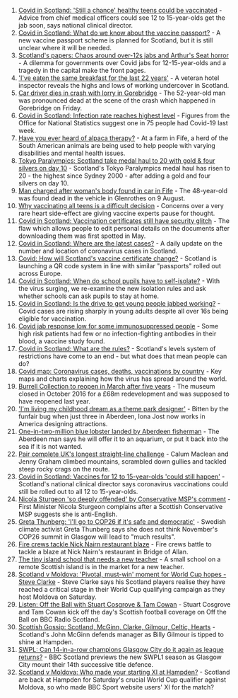 1. [Covid in Scotland: 'Still a chance' healthy teens could be vaccinated](https://www.bbc.co.uk/news/uk-scotland-58439024?at_medium=RSS&at_campaign=KARANGA) - Advice from chief medical officers could see 12 to 15-year-olds get the jab soon, says national clinical director.
2. [Covid in Scotland: What do we know about the vaccine passport?](https://www.bbc.co.uk/news/uk-scotland-58422607?at_medium=RSS&at_campaign=KARANGA) - A new vaccine passport scheme is planned for Scotland, but it is still unclear where it will be needed.
3. [Scotland's papers: Chaos around over-12s jabs and Arthur's Seat horror](https://www.bbc.co.uk/news/uk-scotland-58446942?at_medium=RSS&at_campaign=KARANGA) - A dilemma for governments over Covid jabs for 12-15-year-olds and a tragedy in the capital make the front pages.
4. ['I've eaten the same breakfast for the last 22 years'](https://www.bbc.co.uk/news/uk-scotland-scotland-business-58323888?at_medium=RSS&at_campaign=KARANGA) - A veteran hotel inspector reveals the highs and lows of working undercover in Scotland.
5. [Car driver dies in crash with lorry in Gorebridge](https://www.bbc.co.uk/news/uk-scotland-edinburgh-east-fife-58447165?at_medium=RSS&at_campaign=KARANGA) - The 52-year-old man was pronounced dead at the scene of the crash which happened in Gorebridge on Friday.
6. [Covid in Scotland: Infection rate reaches highest level](https://www.bbc.co.uk/news/uk-scotland-58437868?at_medium=RSS&at_campaign=KARANGA) - Figures from the Office for National Statistics suggest one in 75 people had Covid-19 last week.
7. [Have you ever heard of alpaca therapy?](https://www.bbc.co.uk/news/uk-scotland-58423392?at_medium=RSS&at_campaign=KARANGA) - At a farm in Fife, a herd of the South American animals are being used to help people with varying disabilities and mental health issues.
8. [Tokyo Paralympics: Scotland take medal haul to 20 with gold & four silvers on day 10](https://www.bbc.co.uk/sport/disability-sport/58432523?at_medium=RSS&at_campaign=KARANGA) - Scotland's Tokyo Paralympics medal haul has risen to 20 - the highest since Sydney 2000 - after adding a gold and four silvers on day 10.
9. [Man charged after woman's body found in car in Fife](https://www.bbc.co.uk/news/uk-scotland-edinburgh-east-fife-58435264?at_medium=RSS&at_campaign=KARANGA) - The 48-year-old was found dead in the vehicle in Glenrothes on 9 August.
10. [Why vaccinating all teens is a difficult decision](https://www.bbc.co.uk/news/health-58423152?at_medium=RSS&at_campaign=KARANGA) - Concerns over a very rare heart side-effect are giving vaccine experts pause for thought.
11. [Covid in Scotland: Vaccination certificates still have security glitch](https://www.bbc.co.uk/news/uk-scotland-58435664?at_medium=RSS&at_campaign=KARANGA) - The flaw which allows people to edit personal details on the documents after downloading them was first spotted in May.
12. [Covid in Scotland: Where are the latest cases?](https://www.bbc.co.uk/news/uk-scotland-53511877?at_medium=RSS&at_campaign=KARANGA) - A daily update on the number and location of coronavirus cases in Scotland.
13. [Covid: How will Scotland's vaccine certificate change?](https://www.bbc.co.uk/news/uk-scotland-57519070?at_medium=RSS&at_campaign=KARANGA) - Scotland is launching a QR code system in line with similar "passports" rolled out across Europe.
14. [Covid in Scotland: When do school pupils have to self-isolate?](https://www.bbc.co.uk/news/uk-scotland-58381883?at_medium=RSS&at_campaign=KARANGA) - With the virus surging, we re-examine the new isolation rules and ask whether schools can ask pupils to stay at home.
15. [Covid in Scotland: Is the drive to get young people jabbed working?](https://www.bbc.co.uk/news/uk-scotland-58342389?at_medium=RSS&at_campaign=KARANGA) - Covid cases are rising sharply in young adults despite all over 16s being eligible for vaccination.
16. [Covid jab response low for some immunosuppressed people](https://www.bbc.co.uk/news/health-58317261?at_medium=RSS&at_campaign=KARANGA) - Some high risk patients had few or no infection-fighting antibodies in their blood, a vaccine study found.
17. [Covid in Scotland: What are the rules?](https://www.bbc.co.uk/news/uk-scotland-53166816?at_medium=RSS&at_campaign=KARANGA) - Scotland's levels system of restrictions have come to an end - but what does that mean people can do?
18. [Covid map: Coronavirus cases, deaths, vaccinations by country](https://www.bbc.co.uk/news/world-51235105?at_medium=RSS&at_campaign=KARANGA) - Key maps and charts explaining how the virus has spread around the world.
19. [Burrell Collection to reopen in March after five years](https://www.bbc.co.uk/news/uk-scotland-58421389?at_medium=RSS&at_campaign=KARANGA) - The museum closed in October 2016 for a £68m redevelopment and was supposed to have reopened last year.
20. ['I'm living my childhood dream as a theme park designer'](https://www.bbc.co.uk/news/uk-scotland-north-east-orkney-shetland-58308830?at_medium=RSS&at_campaign=KARANGA) - Bitten by the funfair bug when just three in Aberdeen, Iona Jost now works in America designing attractions.
21. [One-in-two-million blue lobster landed by Aberdeen fisherman](https://www.bbc.co.uk/news/uk-scotland-north-east-orkney-shetland-58420028?at_medium=RSS&at_campaign=KARANGA) - The Aberdeen man says he will offer it to an aquarium, or put it back into the sea if it is not wanted.
22. [Pair complete UK's longest straight-line challenge](https://www.bbc.co.uk/news/uk-scotland-58400061?at_medium=RSS&at_campaign=KARANGA) - Calum Maclean and Jenny Graham climbed mountains, scrambled down gullies and tackled steep rocky crags on the route.
23. [Covid in Scotland: Vaccines for 12 to 15-year-olds 'could still happen'](https://www.bbc.co.uk/news/uk-scotland-58442749?at_medium=RSS&at_campaign=KARANGA) - Scotland's national clinical director says coronavirus vaccinations could still be rolled out to all 12 to 15-year-olds.
24. [Nicola Sturgeon 'so deeply offended' by Conservative MSP's comment](https://www.bbc.co.uk/news/uk-scotland-58423484?at_medium=RSS&at_campaign=KARANGA) - First Minister Nicola Sturgeon complains after a Scottish Conservative MSP suggests she is anti-English.
25. [Greta Thunberg: 'I'll go to COP26 if it's safe and democratic'](https://www.bbc.co.uk/news/uk-scotland-58388980?at_medium=RSS&at_campaign=KARANGA) - Swedish climate activist Greta Thunberg says she does not think November's COP26 summit in Glasgow will lead to "much results".
26. [Fire crews tackle Nick Nairn restaurant blaze](https://www.bbc.co.uk/news/uk-scotland-58378152?at_medium=RSS&at_campaign=KARANGA) - Fire crews battle to tackle a blaze at Nick Nairn's restaurant in Bridge of Allan.
27. [The tiny island school that needs a new teacher](https://www.bbc.co.uk/news/uk-scotland-58363674?at_medium=RSS&at_campaign=KARANGA) - A small school on a remote Scottish island is in the market for a new teacher.
28. [Scotland v Moldova: 'Pivotal, must-win' moment for World Cup hopes - Steve Clarke](https://www.bbc.co.uk/sport/football/58365963?at_medium=RSS&at_campaign=KARANGA) - Steve Clarke says his Scotland players realise they have reached a critical stage in their World Cup qualifying campaign as they host Moldova on Saturday.
29. [Listen: Off the Ball with Stuart Cosgrove & Tam Cowan](https://www.bbc.co.uk/sport/av/football/58387116?at_medium=RSS&at_campaign=KARANGA) - Stuart Cosgrove and Tam Cowan kick off the day's Scottish football coverage on Off the Ball on BBC Radio Scotland.
30. [Scottish Gossip: Scotland, McGinn, Clarke, Gilmour, Celtic, Hearts](https://www.bbc.co.uk/sport/football/58446809?at_medium=RSS&at_campaign=KARANGA) - Scotland's John McGinn defends manager as Billy Gilmour is tipped to shine at Hampden.
31. [SWPL: Can 14-in-a-row champions Glasgow City do it again as league returns?](https://www.bbc.co.uk/sport/football/58447302?at_medium=RSS&at_campaign=KARANGA) - BBC Scotland previews the new SWPL1 season as Glasgow City mount their 14th successive title defence.
32. [Scotland v Moldova: Who made your starting XI at Hampden?](https://www.bbc.co.uk/sport/football/58415617?at_medium=RSS&at_campaign=KARANGA) - Scotland are back at Hampden for Saturday's crucial World Cup qualifier against Moldova, so who made BBC Sport website users' XI for the match?
